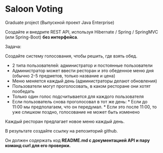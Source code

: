 # Saloon Voting
Graduate project (Выпускной проект Java Enterprise)

Создайте и внедрите REST API, используя Hibernate / Spring / SpringMVC (или Spring-Boot) **без интерфейса**.
 
Задача: 

Создайте систему голосования, чтобы решить, где взять обед.
 * 2 типа пользователей: администратор и постоянные пользователи 
 * Администратор может ввести ресторан и это обеденное меню дня (обычно 2-5 предметов, только название и цена) 
 * Меню меняется каждый день (администраторы делают обновления) 
 * Пользователи могут проголосовать, в каком ресторане они хотят пообедать 
 * Только один голос подсчитывается для каждого пользователя 
 * Если пользователь снова проголосовал в тот же день: 
        * Если до 11:00 мы предполагаем, что он передумал. 
        * Если это после 11:00, то уже слишком поздно, голосование не может быть изменено 
 
 Каждый ресторан предлагает новое меню каждый день. 
 
 В результате создайте ссылку на репозиторий github. 
 
 Он должен содержать код **README.md с документацией API и пару команд curl для его проверки.**